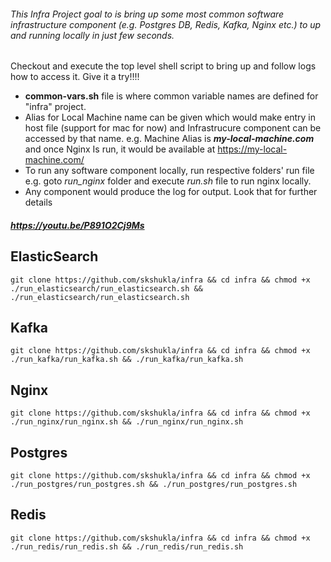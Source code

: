 ######   This Infra Project goal to is bring up some most common software infrastructure component (e.g. Postgres DB, Redis, Kafka, Nginx etc.) to up and running locally in just few seconds.
Checkout and execute the top level shell script to bring up and follow logs how to access it. Give it a try!!!!

- **common-vars.sh** file is where common variable names are defined for "infra" project. 
- Alias for Local Machine name can be given which would make entry in host file  (support for mac for now) and Infrastrucure component can be accessed by that name. e.g. Machine Alias is ***my-local-machine.com*** and once Nginx Is run, it would be available at https://my-local-machine.com/
- To run any software component locally, run respective folders' run file e.g. goto *run_nginx* folder and execute *run.sh* file to run nginx locally.
- Any component would produce the log for output. Look that for further details

    
##### https://youtu.be/P891O2Cj9Ms



ElasticSearch 
---
`git clone https://github.com/skshukla/infra && cd infra && chmod +x ./run_elasticsearch/run_elasticsearch.sh && ./run_elasticsearch/run_elasticsearch.sh`

Kafka 
---
`git clone https://github.com/skshukla/infra && cd infra && chmod +x ./run_kafka/run_kafka.sh && ./run_kafka/run_kafka.sh`

Nginx 
---
`git clone https://github.com/skshukla/infra && cd infra && chmod +x ./run_nginx/run_nginx.sh && ./run_nginx/run_nginx.sh`

Postgres 
---
`git clone https://github.com/skshukla/infra && cd infra && chmod +x ./run_postgres/run_postgres.sh && ./run_postgres/run_postgres.sh`

Redis 
---
`git clone https://github.com/skshukla/infra && cd infra && chmod +x ./run_redis/run_redis.sh && ./run_redis/run_redis.sh`

